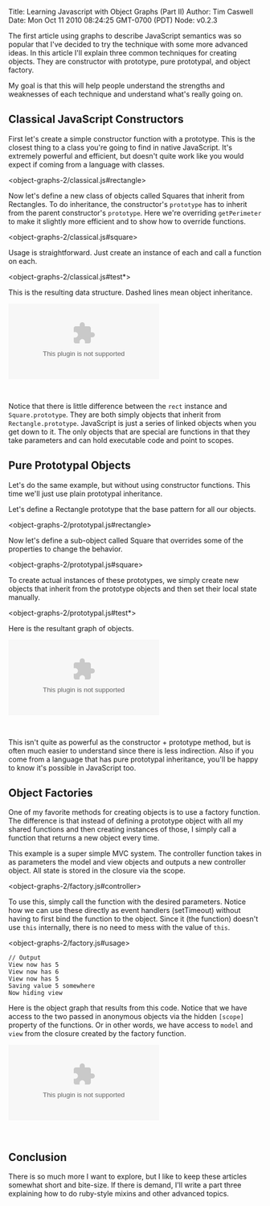 Title: Learning Javascript with Object Graphs (Part II)
Author: Tim Caswell
Date: Mon Oct 11 2010 08:24:25 GMT-0700 (PDT)
Node: v0.2.3

The first article using graphs to describe JavaScript semantics was so popular that I've decided to try the technique with some more advanced ideas.  In this article I'll explain three common techniques for creating objects.  They are constructor with prototype, pure prototypal, and object factory.

My goal is that this will help people understand the strengths and weaknesses of each technique and understand what's really going on.

## Classical JavaScript Constructors

First let's create a simple constructor function with a prototype.  This is the closest thing to a class you're going to find in native JavaScript.  It's extremely powerful and efficient, but doesn't quite work like you would expect if coming from a language with classes.

<object-graphs-2/classical.js#rectangle>

Now let's define a new class of objects called Squares that inherit from Rectangles.  To do inheritance, the constructor's `prototype` has to inherit from the parent constructor's `prototype`.  Here we're overriding `getPerimeter` to make it slightly more efficient and to show how to override functions.

<object-graphs-2/classical.js#square>

Usage is straightforward.  Just create an instance of each and call a function on each.

<object-graphs-2/classical.js#test*>

This is the resulting data structure.  Dashed lines mean object inheritance.  

![classical](object-graphs-2/classical.dot)

<br style="clear:left"/>

Notice that there is little difference between the `rect` instance and `Square.prototype`.  They are both simply objects that inherit from `Rectangle.prototype`.  JavaScript is just a series of linked objects when you get down to it.  The only objects that are special are functions in that they take parameters and can hold executable code and point to scopes.

## Pure Prototypal Objects

Let's do the same example, but without using constructor functions.  This time we'll just use plain prototypal inheritance.

Let's define a Rectangle prototype that the base pattern for all our objects.

<object-graphs-2/prototypal.js#rectangle>

Now let's define a sub-object called Square that overrides some of the properties to change the behavior.

<object-graphs-2/prototypal.js#square>

To create actual instances of these prototypes, we simply create new objects that inherit from the prototype objects and then set their local state manually.

<object-graphs-2/prototypal.js#test*>

Here is the resultant graph of objects.

![classical](object-graphs-2/prototypal.dot)

<br style="clear:left"/>

This isn't quite as powerful as the constructor + prototype method, but is often much easier to understand since there is less indirection.  Also if you come from a language that has pure prototypal inheritance, you'll be happy to know it's possible in JavaScript too.

## Object Factories

One of my favorite methods for creating objects is to use a factory function.  The difference is that instead of defining a prototype object with all my shared functions and then creating instances of those, I simply call a function that returns a new object every time.  

This example is a super simple MVC system.  The controller function takes in as parameters the model and view objects and outputs a new controller object.  All state is stored in the closure via the scope.

<object-graphs-2/factory.js#controller>

To use this, simply call the function with the desired parameters.  Notice how we can use these directly as event handlers (setTimeout) without having to first bind the function to the object.  Since it (the function) doesn't use `this` internally, there is no need to mess with the value of `this`.

<object-graphs-2/factory.js#usage>

    // Output
    View now has 5
    View now has 6
    View now has 5
    Saving value 5 somewhere
    Now hiding view

Here is the object graph that results from this code.  Notice that we have access to the two passed in anonymous objects via the hidden `[scope]` property of the functions.  Or in other words, we have access to `model` and `view` from the closure created by the factory function.

![factory](object-graphs-2/factory.dot)

<br style="clear:left"/>

## Conclusion

There is so much more I want to explore, but I like to keep these articles somewhat short and bite-size.  If there is demand, I'll write a part three explaining how to do ruby-style mixins and other advanced topics.